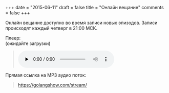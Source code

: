 +++
date = "2015-06-11"
draft = false
title = "Онлайн вещание"
comments = false
+++

Онлайн вещание доступно во время записи новых эпизодов. Записи происходят каждый четверг в 21:00 МСК.

<p>Плеер:
<br/>(ожидайте загрузки)

<blockquote>
	<audio controls width="400px" height="150px" preload="none">
		<source src="https://golangshow.com/stream/" type="audio/mpeg">
		<p>Ваш браузер не поддерживает HTML5 аудио плеер для MP3.</p>
	</audio>
</blockquote>

</p>

<p>Прямая ссылка на MP3 аудио поток:
<blockquote>
	<a href="https://golangshow.com/stream/" target="_blank">https://golangshow.com/stream/</a>
</blockquote>
</p>
